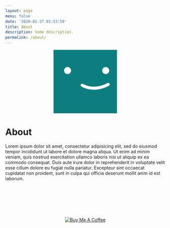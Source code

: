 ```yaml
---
layout: page
menu: false
date: '2020-02-27 01:53:59'
title: About
description: Some description.
permalink: /about/
---
```


<p style="text-align:center;">
<img class="img-rounded" src="/assets/img/uploads/profile.png" alt="Thiago Rossener" width="200">
</p>

# About

Lorem ipsum dolor sit amet, consectetur adipisicing elit, sed do eiusmod
tempor incididunt ut labore et dolore magna aliqua. Ut enim ad minim veniam,
quis nostrud exercitation ullamco laboris nisi ut aliquip ex ea commodo
consequat. Duis aute irure dolor in reprehenderit in voluptate velit esse
cillum dolore eu fugiat nulla pariatur. Excepteur sint occaecat cupidatat non
proident, sunt in culpa qui officia deserunt mollit anim id est laborum.

<br> 
<br> 
<br> 
<br> 
<br> 

<p style="text-align:center;">
<a href="https://www.buymeacoffee.com/dlnx38" target="_blank"><img src="https://cdn.buymeacoffee.com/assets/img/home-page-v3/bmc-new-logo.png" alt="Buy Me A Coffee" width="200" height="50"></a>
</p>

